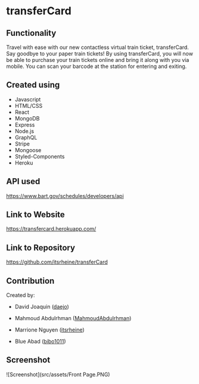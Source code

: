 # transferCard

## Functionality
Travel with ease with our new contactless virtual train ticket, transferCard.  Say goodbye to your paper train tickets! By using transferCard, you will now be able to purchase your train tickets online and bring it along with you via mobile. You can scan your barcode at the station for entering and exiting.

## Created using
- Javascript
- HTML/CSS
- React
- MongoDB
- Express
- Node.js
- GraphQL
- Stripe
- Mongoose
- Styled-Components
- Heroku

## API used
https://www.bart.gov/schedules/developers/api

## Link to Website
https://transfercard.herokuapp.com/

## Link to Repository
https://github.com/itsrheine/transferCard

## Contribution
Created by: 
* David Joaquin ([daejo](https://github.com/daejo)) 

* Mahmoud Abdulrhman ([MahmoudAbdulrhman](https://github.com/MahmoudAbdulrhman)) 

* Marrione Nguyen ([itsrheine](https://github.com/itsrheine)) 

* Blue Abad ([bibo1011](https://github.com/bibo1011)) 

## Screenshot
![Screenshot](src/assets/Front Page.PNG)

